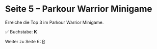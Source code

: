 
# Seite 5 – Parkour Warrior Minigame

Erreiche die Top 3 im Parkour Warrior Minigame.

✅ Buchstabe: **K**

Weiter zu Seite 6: [R](R.md)
